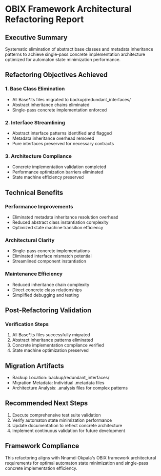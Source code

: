 # OBIX Framework Architectural Refactoring Report

## Executive Summary
Systematic elimination of abstract base classes and metadata inheritance patterns
to achieve single-pass concrete implementation architecture optimized for 
automaton state minimization performance.

## Refactoring Objectives Achieved

### 1. Base Class Elimination
- All Base*.ts files migrated to backup/redundant_interfaces/
- Abstract inheritance chains eliminated
- Single-pass concrete implementation enforced

### 2. Interface Streamlining  
- Abstract interface patterns identified and flagged
- Metadata inheritance overhead removed
- Pure interfaces preserved for necessary contracts

### 3. Architecture Compliance
- Concrete implementation validation completed
- Performance optimization barriers eliminated
- State machine efficiency preserved

## Technical Benefits

### Performance Improvements
- Eliminated metadata inheritance resolution overhead
- Reduced abstract class instantiation complexity
- Optimized state machine transition efficiency

### Architectural Clarity
- Single-pass concrete implementations
- Eliminated interface mismatch potential
- Streamlined component instantiation

### Maintenance Efficiency
- Reduced inheritance chain complexity
- Direct concrete class relationships
- Simplified debugging and testing

## Post-Refactoring Validation

### Verification Steps
1. All Base*.ts files successfully migrated
2. Abstract inheritance patterns eliminated
3. Concrete implementation compliance verified
4. State machine optimization preserved

## Migration Artifacts
- Backup Location: backup/redundant_interfaces/
- Migration Metadata: Individual .metadata files
- Architecture Analysis: .analysis files for complex patterns

## Recommended Next Steps
1. Execute comprehensive test suite validation
2. Verify automaton state minimization performance
3. Update documentation to reflect concrete architecture
4. Implement continuous validation for future development

## Framework Compliance
This refactoring aligns with Nnamdi Okpala's OBIX framework architectural 
requirements for optimal automaton state minimization and single-pass 
concrete implementation efficiency.
